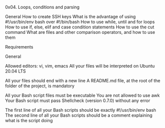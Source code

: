 0x04. Loops, conditions and parsing

General
How to create SSH keys
What is the advantage of using #!/usr/bin/env bash over #!/bin/bash
How to use while, until and for loops
How to use if, else, elif and case condition statements
How to use the cut command
What are files and other comparison operators, and how to use them

Requirements

General

Allowed editors: vi, vim, emacs
All your files will be interpreted on Ubuntu 20.04 LTS

All your files should end with a new line
A README.md file, at the root of the folder of the project, is mandatory

All your Bash script files must be executable
You are not allowed to use awk
Your Bash script must pass Shellcheck (version 0.7.0) without any error

The first line of all your Bash scripts should be exactly #!/usr/bin/env bash
The second line of all your Bash scripts should be a comment explaining what is the script doing
